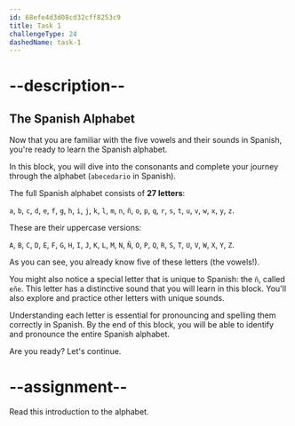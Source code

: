 ```yaml
---
id: 68efe4d3d08cd32cff8253c9
title: Task 1
challengeType: 24
dashedName: task-1
---
```


<!-- NO AUDIO -->

# --description--

## The Spanish Alphabet

Now that you are familiar with the five vowels and their sounds in Spanish, you're ready to learn the Spanish alphabet. 

In this block, you will dive into the consonants and complete your journey through the alphabet (`abecedario` in Spanish).

The full Spanish alphabet consists of **27 letters**:

`a`, `b`, `c`, `d`, `e`, `f`, `g`, `h`, `i`, `j`, `k`, `l`, `m`, `n`, `ñ`, `o`, `p`, `q`, `r`, `s`, `t`, `u`, `v`, `w`, `x`, `y`, `z`.

These are their uppercase versions:

`A`, `B`, `C`, `D`, `E`, `F`, `G`, `H`, `I`, `J`, `K`, `L`, `M`, `N`, `Ñ`, `O`, `P`, `Q`, `R`, `S`, `T`, `U`, `V`, `W`, `X`, `Y`, `Z`.

As you can see, you already know five of these letters (the vowels!).

You might also notice a special letter that is unique to Spanish: the `ñ`, called `eñe`. This letter has a distinctive sound that you will learn in this block. You'll also explore and practice other letters with unique sounds.

Understanding each letter is essential for pronouncing and spelling them correctly in Spanish. By the end of this block, you will be able to identify and pronounce the entire Spanish alphabet.

Are you ready? Let's continue.

# --assignment--

Read this introduction to the alphabet.
